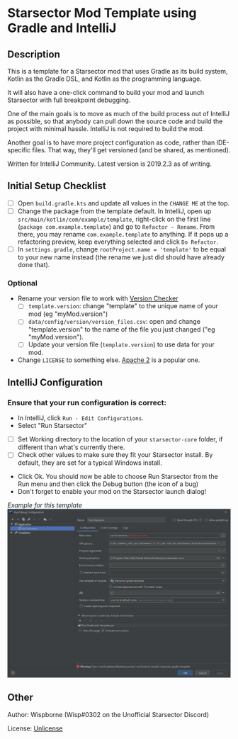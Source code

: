 # Starsector Mod Template using Gradle and IntelliJ

## Description

This is a template for a Starsector mod that uses Gradle as its build system, Kotlin as the Gradle DSL, and Kotlin as the programming language.

It will also have a one-click command to build your mod and launch Starsector with full breakpoint debugging.

One of the main goals is to move as much of the build process out of IntelliJ as possible, so that anybody can pull down the source code and build the project with minimal hassle. IntelliJ is not required to build the mod.

Another goal is to have more project configuration as code, rather than IDE-specific files. That way, they'll get versioned (and be shared, as mentioned).

Written for IntelliJ Community. Latest version is 2019.2.3 as of writing.

## Initial Setup Checklist

- [ ] Open `build.gradle.kts` and update all values in the `CHANGE ME` at the top.
- [ ] Change the package from the template default. In IntelliJ, open up `src/main/kotlin/com/example/template`, right-click on the first line (`package com.example.template`) and go to `Refactor - Rename`. From there, you may rename `com.example.template` to anything. If it pops up a refactoring preview, keep everything selected and click `Do Refactor`. 
- [ ] In `settings.gradle`, change `rootProject.name = 'template'` to be equal to your new name instead (the rename we just did should have already done that).
  
### Optional

- Rename your version file to work with [Version Checker](http://fractalsoftworks.com/forum/index.php?topic=8181.0)
  - [ ] `template.version`: change "template" to the unique name of your mod (eg "myMod.version")
  - [ ] `data/config/version/version_files.csv`: open and change "template.version" to the name of the file you just changed ("eg "myMod.version").
  - [ ] Update your version file (`template.version`) to use data for your mod.
- Change `LICENSE` to something else. [Apache 2](https://tldrlegal.com/license/apache-license-2.0-(apache-2.0)) is a popular one.

## IntelliJ Configuration

### Ensure that your run configuration is correct:

- In IntelliJ, click `Run - Edit Configurations`.
- Select "Run Starsector"
- [ ] Set Working directory to the location of your `starsector-core` folder, if different than what's currently there.
- [ ] Check other values to make sure they fit your Starsector install. By default, they are set for a typical Windows install.
- Click Ok. You should now be able to choose Run Starsector from the Run menu and then click the Debug button (the icon of a bug) 
- Don't forget to enable your mod on the Starsector launch dialog!

*Example for this template*
![Final Run Configuration](screenshots/runConfig.png "Final Run Configuration")

## Other

Author: Wispborne (Wisp#0302 on the Unofficial Starsector Discord)

License: [Unlicense](https://github.com/davidwhitman/starsector-mod-template/blob/master/LICENSE)
